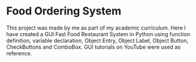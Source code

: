 # Food Ordering System
This project was made by me as part of my academic curriculum. Here I have created a GUI Fast Food Restaurant System in Python using function definition, variable declaration, Object Entry, Object Label, Object Button, CheckButtons and ComboBox. GUI tutorials on YouTube were used as reference.
